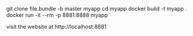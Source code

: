 git clone file.bundle -b master myapp
cd myapp
docker build -t myapp .
docker run -it --rm -p 8881:8888 myapp

visit the website at http://localhost:8881
